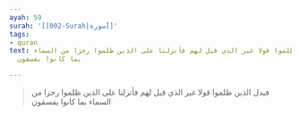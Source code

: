 ```yaml
---
ayah: 59
surah: '[[002-Surah|سورة]]'
tags:
- quran
text: فبدل الذين ظلموا قولا غير الذي قيل لهم فأنزلنا على الذين ظلموا رجزا من السماء
  بما كانوا يفسقون

---
```

> فبدل الذين ظلموا قولا غير الذي قيل لهم فأنزلنا على الذين ظلموا رجزا من السماء بما كانوا يفسقون
